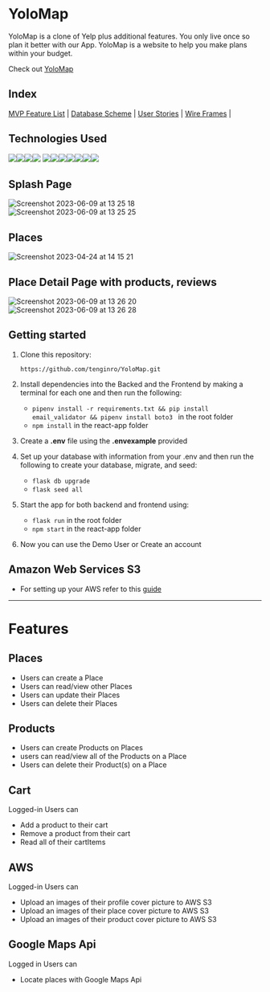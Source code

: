 # YoloMap

YoloMap is a clone of Yelp plus additional features. You only live once so plan it better with our App. YoloMap is a website to help you make plans within your budget.

Check out [YoloMap](https://yolomap.onrender.com/)

## Index

[MVP Feature List](https://github.com/tenginro/YoloMap/wiki/Features) |
[Database Scheme](https://github.com/tenginro/YoloMap/wiki/Database-Schema-and-Backend-Routes) |
[User Stories](https://github.com/tenginro/YoloMap/wiki/User-Stories) |
[Wire Frames](https://github.com/tenginro/YoloMap/wiki/Wireframes) |

## Technologies Used

<img src="https://img.shields.io/badge/Python-3.9-blue?style=for-the-badge&logo=python&logoColor=white" /><img src="https://img.shields.io/badge/JavaScript-323330?style=for-the-badge&logo=javascript&logoColor=F7DF1E" /><img src="https://img.shields.io/badge/Node.js-339933?style=for-the-badge&logo=nodedotjs&logoColor=white" /><img src="https://img.shields.io/badge/Flask-000000?style=for-the-badge&logo=flask&logoColor=white" />
<img src="https://img.shields.io/badge/PostgreSQL-316192?style=for-the-badge&logo=postgresql&logoColor=white" /><img src="https://img.shields.io/badge/HTML5-E34F26?style=for-the-badge&logo=html5&logoColor=white" /><img src="https://img.shields.io/badge/CSS3-1572B6?style=for-the-badge&logo=css3&logoColor=white" /><img src="https://img.shields.io/badge/React-20232A?style=for-the-badge&logo=react&logoColor=61DAFB" /><img src="https://img.shields.io/badge/Redux-593D88?style=for-the-badge&logo=redux&logoColor=white" /><img src="https://img.shields.io/badge/GitHub-100000?style=for-the-badge&logo=github&logoColor=white" /><img src="https://img.shields.io/badge/Render-41B883?style=for-the-badge&logo=render&logoColor=white)" />

## Splash Page

![Screenshot 2023-06-09 at 13 25 18](https://github.com/tenginro/YoloMap/assets/108156588/56c6a935-dfbe-4643-bc84-7245a5dd5e3d)
![Screenshot 2023-06-09 at 13 25 25](https://github.com/tenginro/YoloMap/assets/108156588/38ee1da2-d0eb-4acb-b710-c74a575d7f57)


## Places

![Screenshot 2023-04-24 at 14 15 21](https://user-images.githubusercontent.com/108156588/234081585-c0c237ba-d851-4c3e-824d-cf57dd1c4fd7.png)

## Place Detail Page with products, reviews
![Screenshot 2023-06-09 at 13 26 20](https://github.com/tenginro/YoloMap/assets/108156588/dbc19c63-a782-4ddb-9c05-a4adb194624b)
![Screenshot 2023-06-09 at 13 26 28](https://github.com/tenginro/YoloMap/assets/108156588/81565f59-aa79-46c7-824d-cebd9245fdc5)



## Getting started

1. Clone this repository:

   `https://github.com/tenginro/YoloMap.git`

2. Install dependencies into the Backed and the Frontend by making a terminal for each one and then run the following:

   - `pipenv install -r requirements.txt && pip install email_validator && pipenv install boto3 ` in the root folder
   - `npm install` in the react-app folder

3. Create a **.env** file using the **.envexample** provided

4. Set up your database with information from your .env and then run the following to create your database, migrate, and seed:

   - `flask db upgrade`
   - `flask seed all`

5. Start the app for both backend and frontend using:

   - `flask run` in the root folder
   - `npm start` in the react-app folder

6. Now you can use the Demo User or Create an account

## Amazon Web Services S3

- For setting up your AWS refer to this [guide](https://github.com/jdrichardsappacad/aws-s3-pern-demo)

---

# Features

## Places

- Users can create a Place
- Users can read/view other Places
- Users can update their Places
- Users can delete their Places

## Products

- Users can create Products on Places
- users can read/view all of the Products on a Place
- Users can delete their Product(s) on a Place

## Cart

Logged-in Users can

- Add a product to their cart
- Remove a product from their cart
- Read all of their cartItems

## AWS

Logged-in Users can

- Upload an images of their profile cover picture to AWS S3
- Upload an images of their place cover picture to AWS S3
- Upload an images of their product cover picture to AWS S3

## Google Maps Api

Logged in Users can

- Locate places with Google Maps Api
